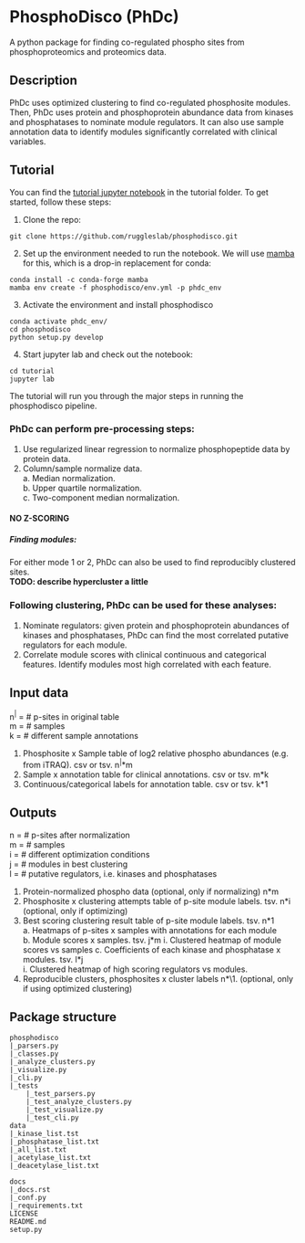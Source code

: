 # PhosphoDisco (PhDc)
A python package for finding co-regulated phospho sites from phosphoproteomics and proteomics data.   


## Description
PhDc uses optimized clustering to find co-regulated phosphosite modules. Then, PhDc uses protein and phosphoprotein abundance data from kinases and phosphatases to nominate module regulators. It can also use sample annotation data to identify modules significantly correlated with clinical variables. 

## Tutorial
You can find the [tutorial jupyter notebook](tutorial/phosphodisco_tutorial.ipynb) in the tutorial folder.
To get started, follow these steps:
1. Clone the repo:
```
git clone https://github.com/ruggleslab/phosphodisco.git
```
2. Set up the environment needed to run the notebook. We will use [mamba](https://mamba.readthedocs.io/en/latest/) for this, which is a drop-in replacement for conda:
```
conda install -c conda-forge mamba
mamba env create -f phosphodisco/env.yml -p phdc_env
```
3. Activate the environment and install phosphodisco
```
conda activate phdc_env/
cd phosphodisco
python setup.py develop
```
4. Start jupyter lab and check out the notebook:
```
cd tutorial
jupyter lab
```
The tutorial will run you through the major steps in running the phosphodisco pipeline.


### PhDc can perform pre-processing steps:
1. Use regularized linear regression to normalize phosphopeptide data by protein data. 
2. Column/sample normalize data.  
    a. Median normalization.  
    b. Upper quartile normalization.  
    c. Two-component median normalization.   

#### NO Z-SCORING

##### Finding modules:
For either mode 1 or 2, PhDc can also be used to find reproducibly clustered sites.   
**TODO: describe hypercluster a little**

### Following clustering, PhDc can be used for these analyses:
1. Nominate regulators: given protein and phosphoprotein abundances of kinases and phosphatases, PhDc can find the most correlated putative regulators for each module. 
2. Correlate module scores with clinical continuous and categorical features. Identify modules most high correlated with each feature.  

## Input data
n$^|$ = # p-sites in original table  
m = # samples  
k = # different sample annotations  

1. Phosphosite x Sample table of log2 relative phospho abundances (e.g. from iTRAQ). csv or tsv. n$^|$*m
2. Sample x annotation table for clinical annotations. csv or tsv. m*k
3. Continuous/categorical labels for annotation table. csv or tsv. k\*1  
## Outputs
n = # p-sites after normalization  
m = # samples  
i = # different optimization conditions  
j = # modules in best clustering  
l = # putative regulators, i.e. kinases and phosphatases
1. Protein-normalized phospho data (optional, only if normalizing) n\*m
2. Phosphosite x clustering attempts table of p-site module labels. tsv. n\*i (optional, only if optimizing)  
3. Best scoring clustering result table of p-site module labels. tsv. n\*1\
    a. Heatmaps of p-sites x samples with annotations for each module  
    b. Module scores x samples. tsv. j\*m
        i. Clustered heatmap of module scores vs samples
    c. Coefficients of each kinase and phosphatase x modules. tsv. l\*j    
        i. Clustered heatmap of high scoring regulators vs modules.  
4. Reproducible clusters, phosphosites x cluster labels n\*\1. (optional, only if using optimized clustering)

## Package structure
```
phosphodisco
|_parsers.py
|_classes.py
|_analyze_clusters.py
|_visualize.py
|_cli.py
|_tests
    |_test_parsers.py
    |_test_analyze_clusters.py
    |_test_visualize.py
    |_test_cli.py
data
|_kinase_list.tst
|_phosphatase_list.txt
|_all_list.txt
|_acetylase_list.txt
|_deacetylase_list.txt

docs
|_docs.rst
|_conf.py
|_requirements.txt
LICENSE
README.md
setup.py
```
